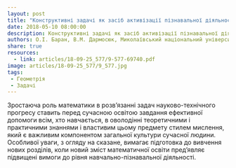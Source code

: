 ```yaml
---
layout: post
title: "Конструктивні задачі як засіб активізації пізнавальної діяльності під час вивчення геометрії"
date: 2018-05-10 08:00:00
description: Конструктивні задачі як засіб активізації пізнавальної діяльності під час вивчення геометрії
authors: О.І. Баран, В.М. Дармосюк, Миколаївський національний університет ім. В.О. Сухомлинського
share: true
resources:
  - link: articles/18-09-25_577/9-577-69740.pdf
image: articles/18-09-25_577/9_577.jpg
tags:
 - Геометрія
 - Задачі
---
```


Зростаюча роль математики в розв’язанні задач науково-технічного прогресу ставить перед сучасною освітою завдання ефективної допомоги всім, хто навчається, в оволодінні теоретичними і практичними знаннями і властивим цьому предмету стилем мислення, який є важливим компонентом загальної культури сучасної людини. Особливої уваги, з огляду на сказане, вимагає підготовка до вивчення нових розділів, коли новий зміст математичної освіти пред’являє підвищені вимоги до рівня навчально-пізнавальної діяльності.
